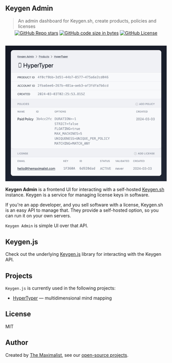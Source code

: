 ## Keygen Admin

> An admin dashboard for Keygen.sh, create products, policies and licenses

<div class="badges" style="text-align: center; margin-top: -10px;">
<a href="https://github.com/themaximal1st/keygen-admin"><img alt="GitHub Repo stars" src="https://img.shields.io/github/stars/themaximal1st/keygen-admin"></a>
<a href="https://github.com/themaximal1st/keygen-admin"><img alt="GitHub code size in bytes" src="https://img.shields.io/github/languages/code-size/themaximal1st/keygen-admin"></a>
<a href="https://github.com/themaximal1st/keygen-admin"><img alt="GitHub License" src="https://img.shields.io/github/license/themaximal1st/keygen-admin"></a>
</div>
<br />

![Keygen Admin](public/screenshot.jpg)

**Keygen Admin** is a frontend UI for interacting with a self-hosted [Keygen.sh](https://keygen.sh/) instance. Keygen is a service for managing license keys in software.

If you're an app developer, and you sell software with a license, Keygen.sh is an easy API to manage that. They provide a self-hosted option, so you can run it on your own servers.

`Keygen Admin` is simple UI over that API.

## Keygen.js

Check out the underlying [Keygen.js](https://github.com/themaximal1st/keygen.js) library for interacting with the Keygen API.


## Projects

`Keygen.js` is currently used in the following projects:

-   [HyperTyper](https://hypertyper.com) — multidimensional mind mapping

## License

MIT


## Author

Created by [The Maximalist](https://twitter.com/themaximal1st), see our [open-source projects](https://themaximalist.com/products).

